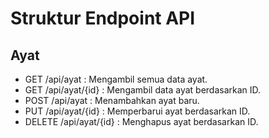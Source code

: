 # Struktur Endpoint API

## Ayat
- GET /api/ayat : Mengambil semua data ayat.
- GET /api/ayat/{id} : Mengambil data ayat berdasarkan ID.
- POST /api/ayat : Menambahkan ayat baru.
- PUT /api/ayat/{id} : Memperbarui ayat berdasarkan ID.
- DELETE /api/ayat/{id} : Menghapus ayat berdasarkan ID.